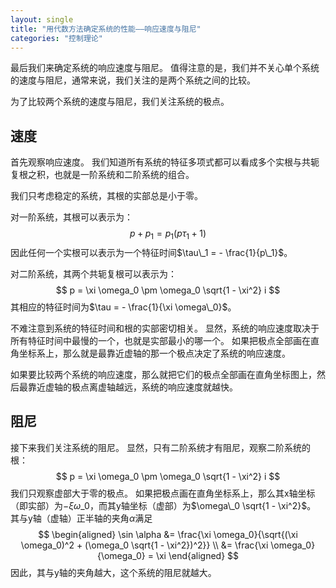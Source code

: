 ```yaml
---
layout: single
title: "用代数方法确定系统的性能——响应速度与阻尼"
categories: "控制理论"
---
```


最后我们来确定系统的响应速度与阻尼。
值得注意的是，我们并不关心单个系统的速度与阻尼，通常来说，我们关注的是两个系统之间的比较。

为了比较两个系统的速度与阻尼，我们关注系统的极点。

## 速度

首先观察响应速度。
我们知道所有系统的特征多项式都可以看成多个实根与共轭复根之积，也就是一阶系统和二阶系统的组合。

我们只考虑稳定的系统，其根的实部总是小于零。

对一阶系统，其根可以表示为：
$$
p + p_1 = p_1 (p \tau_1 + 1)
$$
因此任何一个实根可以表示为一个特征时间$\tau\_1 = - \frac{1}{p\_1}$。

对二阶系统，其两个共轭复根可以表示为：
$$
p = \xi \omega_0 \pm \omega_0 \sqrt{1 - \xi^2} i
$$
其相应的特征时间为$\tau = - \frac{1}{\xi \omega\_0}$。

不难注意到系统的特征时间和根的实部密切相关。
显然，系统的响应速度取决于所有特征时间中最慢的一个，也就是实部最小的哪一个。
如果把极点全部画在直角坐标系上，那么就是最靠近虚轴的那一个极点决定了系统的响应速度。

如果要比较两个系统的响应速度，那么就把它们的极点全部画在直角坐标图上，然后最靠近虚轴的极点离虚轴越远，系统的响应速度就越快。

## 阻尼

接下来我们关注系统的阻尼。
显然，只有二阶系统才有阻尼，观察二阶系统的根：
$$
p = \xi \omega_0 \pm \omega_0 \sqrt{1 - \xi^2} i
$$
我们只观察虚部大于零的极点。
如果把极点画在直角坐标系上，那么其x轴坐标（即实部）为$-\xi \omega\_0$，而其y轴坐标（虚部）为$\omega\_0 \sqrt{1 - \xi^2}$。
其与y轴（虚轴）正半轴的夹角$\alpha$满足
$$
\begin{aligned}
    \sin \alpha &= \frac{\xi \omega_0}{\sqrt{(\xi \omega_0)^2 + (\omega_0 \sqrt{1 - \xi^2})^2}} \\
    &= \frac{\xi \omega_0}{\omega_0} = \xi
\end{aligned}
$$
因此，其与y轴的夹角越大，这个系统的阻尼就越大。